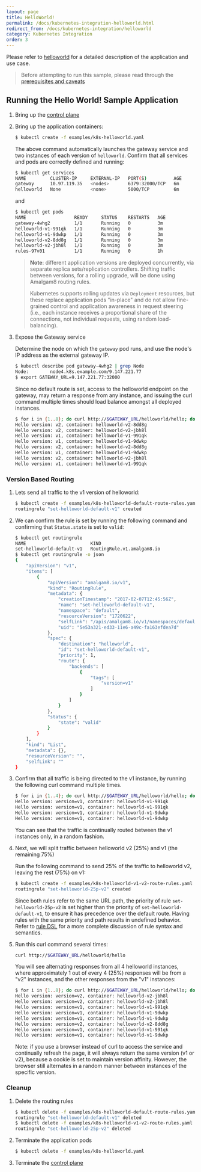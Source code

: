 ```yaml
---
layout: page
title: HelloWorld!
permalink: /docs/kubernetes-integration-helloworld.html
redirect_from: /docs/kubernetes-integration/helloworld
category: Kubernetes Integration
order: 3
---
```


Please refer to [helloworld](/docs/demo-helloworld.html) for a detailed description of the
 application and use case.

> Before attempting to run this sample, please read through the [prerequisites and caveats](/docs/kubernetes-integration-intro.html#prerequisites-caveats)

## Running the Hello World! Sample Application

1. Bring up the [control plane](/docs/kubernetes-integration-control-plane.html#deploy)

1. Bring up the application containers:

   ```bash
   $ kubectl create -f examples/k8s-helloworld.yaml
   ```

   The above command automatically launches the gateway service and two instances of each version of `helloworld`.
   Confirm that all services and pods are correctly defined and running:

   ```bash
   $ kubectl get services
   NAME         CLUSTER-IP     EXTERNAL-IP   PORT(S)          AGE
   gateway      10.97.119.35   <nodes>       6379:32000/TCP   6m
   helloworld   None           <none>        5000/TCP         6m
   ```

   and

   ```bash
   $ kubectl get pods
   NAME                  READY     STATUS    RESTARTS   AGE
   gateway-4whg2         1/1       Running   0          3m
   helloworld-v1-991qk   1/1       Running   0          3m
   helloworld-v1-9dwkp   1/1       Running   0          3m
   helloworld-v2-8dd8g   1/1       Running   0          3m
   helloworld-v2-jbh8l   1/1       Running   0          3m
   rules-97v01           1/1       Running   0          1h
   ```

   > **Note**: different application versions are deployed concurrently, via separate replica sets/replication controllers.
   > Shifting traffic between versions, for a rolling upgrade, will be done using Amalgam8 routing rules.
   >
   > Kubernetes supports rolling updates via `Deployment` resources, but these replace application pods "in-place" and
   > do not allow fine-grained control and application awareness in request steering (i.e., each instance receives
   > a proportional share of the connections, not individual requests, using random load-balancing).

1. Expose the Gateway service

   Determine the node on which the `gateway` pod runs, and use the node's IP address as the external gateway IP.

   ```bash
   $ kubectl describe pod gateway-4whg2 | grep Node
   Node:		node4.k8s.example.com/9.147.221.77
   $ export GATEWAY_URL=9.147.221.77:32000
   ```

   Since no default route is set, access to the helloworld endpoint on the gateway, may return a response from any
   instance, and issuing the curl command multiple times should load balance amongst all deployed instances.

   ```bash
   $ for i in {1..8}; do curl http://$GATEWAY_URL/helloworld/hello; done
   Hello version: v2, container: helloworld-v2-8dd8g
   Hello version: v2, container: helloworld-v2-jbh8l
   Hello version: v1, container: helloworld-v1-991qk
   Hello version: v1, container: helloworld-v1-9dwkp
   Hello version: v2, container: helloworld-v2-8dd8g
   Hello version: v1, container: helloworld-v1-9dwkp
   Hello version: v2, container: helloworld-v2-jbh8l
   Hello version: v1, container: helloworld-v1-991qk
   ```

### Version Based Routing  <a id="version-based-routing"></a>

1. Lets send all traffic to the v1 version of helloworld:

   ```bash
   $ kubectl create -f examples/k8s-helloworld-default-route-rules.yaml
   routingrule "set-helloworld-default-v1" created
   ```

1. We can confirm the rule is set by running the following command and confirming that `Status.state` is set to `valid`:

   ```bash
   $ kubectl get routingrule
   NAME                        KIND
   set-helloworld-default-v1   RoutingRule.v1.amalgam8.io
   $ kubectl get routingrule -o json
   {
       "apiVersion": "v1",
       "items": [
           {
               "apiVersion": "amalgam8.io/v1",
               "kind": "RoutingRule",
               "metadata": {
                   "creationTimestamp": "2017-02-07T12:45:56Z",
                   "name": "set-helloworld-default-v1",
                   "namespace": "default",
                   "resourceVersion": "1720622",
                   "selfLink": "/apis/amalgam8.io/v1/namespaces/default/routingrules/set-helloworld-v1-default",
                   "uid": "5e53a321-ed33-11e6-a49c-fa163efdea7d"
               },
               "spec": {
                   "destination": "helloworld",
                   "id": "set-helloworld-default-v1",
                   "priority": 1,
                   "route": {
                       "backends": [
                           {
                               "tags": [
                                   "version=v1"
                               ]
                           }
                       ]
                   }
               },
               "status": {
                   "state": "valid"
               }
           }
       ],
       "kind": "List",
       "metadata": {},
       "resourceVersion": "",
       "selfLink": ""
   }
   ```

1. Confirm that all traffic is being directed to the v1 instance, by running the following curl command multiple times.

   ```bash
   $ for i in {1..4}; do curl http://$GATEWAY_URL/helloworld/hello; done
   Hello version: version=v1, container: helloworld-v1-991qk
   Hello version: version=v1, container: helloworld-v1-991qk
   Hello version: version=v1, container: helloworld-v1-9dwkp
   Hello version: version=v1, container: helloworld-v1-9dwkp
   ```

   You can see that the traffic is continually routed between the v1 instances only, in a random fashion.

1. Next, we will split traffic between helloworld v2 (25%) and v1 (the remaining 75%)

   Run the following command to send 25% of the traffic to helloworld v2, leaving the rest (75%) on v1:

   ```bash
   $ kubectl create -f examples/k8s-helloworld-v1-v2-route-rules.yaml
   routingrule "set-helloworld-25p-v2" created
   ```

   Since both rules refer to the same URL path, the priority of rule `set-helloworld-25p-v2` is set
   higher than the priority of `set-helloworld-default-v1`, to ensure it has precedence over the default route.
   Having rules with the same priority and path results in undefined behavior.
   Refer to [rule DSL](/docs/control-plane-controller-rules-dsl.html) for a more complete discussion of rule
   syntax and semantics.

1. Run this curl command several times:

   ```bash
   curl http://$GATEWAY_URL/helloworld/hello
   ```

   You will see alternating responses from all 4 helloworld instances, where approximately 1 out of every 4 (25%) responses
   will be from a "v2" instances, and the other responses from the "v1" instances:

   ```bash
   $ for i in {1..8}; do curl http://$GATEWAY_URL/helloworld/hello; done
   Hello version: version=v2, container: helloworld-v2-jbh8l
   Hello version: version=v2, container: helloworld-v2-jbh8l
   Hello version: version=v1, container: helloworld-v1-991qk
   Hello version: version=v1, container: helloworld-v1-9dwkp
   Hello version: version=v1, container: helloworld-v1-9dwkp
   Hello version: version=v2, container: helloworld-v2-8dd8g
   Hello version: version=v1, container: helloworld-v1-991qk
   Hello version: version=v1, container: helloworld-v1-9dwkp
   ```

   Note: if you use a browser instead of curl to access the service and continually refresh the page,
   it will always return the same version (v1 or v2), because a cookie is set to maintain version affinity.
   However, the browser still alternates in a random manner between instances of the specific version.

### Cleanup

1. Delete the routing rules

   ```bash
   $ kubectl delete -f examples/k8s-helloworld-default-route-rules.yaml
   routingrule "set-helloworld-default-v1" deleted
   $ kubectl delete -f examples/k8s-helloworld-v1-v2-route-rules.yaml
   routingrule "set-helloworld-25p-v2" deleted
   ```

1. Terminate the application pods

   ```bash
   $ kubectl delete -f examples/k8s-helloworld.yaml
   ```
   
1. Terminate the [control plane](/docs/kubernetes-integration-control-plane.html#cleanup)
